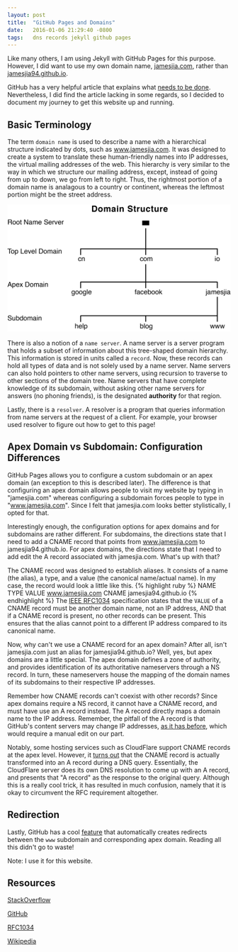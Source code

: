 ```yaml
---
layout: post
title:  "GitHub Pages and Domains"
date:   2016-01-06 21:29:40 -0800
tags:   dns records jekyll github pages
---
```

Like many others, I am using Jekyll with GitHub Pages for this purpose. However, I did want to use my own domain name, [jamesjia.com](http://jamesjia.com), rather than [jamesjia94.github.io](jamesjia94.github.io).

GitHub has a very helpful article that explains what [needs to be done][github-custom-domain]. Nevertheless, I did find the article lacking in some regards, so I decided to document my journey to get this website up and running.

## Basic Terminology
The term `domain name` is used to describe a name with a hierarchical structure indicated by dots, such as www.jamesjia.com. It was designed to create a system to translate these human-friendly names into IP addresses, the virtual mailing addresses of the web. This hierarchy is very similar to the way in which we structure our mailing address, except, instead of going from up to down, we go from left to right. Thus, the rightmost portion of a domain name is analagous to a country or continent, whereas the leftmost portion might be the street address.

<img src="/assets/domain_flowchart.png" alt="Domain Hierarchy Image"/>

There is also a notion of a `name server`. A name server is a server program that holds a subset of information about this tree-shaped domain hierarchy. This information is stored in units called a `record`. Now, these records can hold all types of data and is not solely used by a name server. Name servers can also hold pointers to other name servers, using recursion to traverse to other sections of the domain tree. Name servers that have complete knowledge of its subdomain, without asking other name servers for answers (no phoning friends), is the designated **authority** for that region.

Lastly, there is a `resolver`. A resolver is a program that queries information from name servers at the request of a client. For example, your browser used resolver to figure out how to get to this page!

## Apex Domain vs Subdomain: Configuration Differences
GitHub Pages allows you to configure a custom subdomain or an apex domain (an exception to this is described later). The difference is that configuring an apex domain allows people to visit my website by typing in "jamesjia.com" whereas configuring a subdomain forces people to type in "www.jamesjia.com". Since I felt that jamesjia.com looks better stylistically, I opted for that.

Interestingly enough, the configuration options for apex domains and for subdomains are rather different. For subdomains, the directions state that I need to add a CNAME record that points from www.jamesjia.com to jamesjia94.github.io. For apex domains, the directions state that I need to add edit the A record associated with jamesjia.com. What's up with that?

The CNAME record was designed to establish aliases. It consists of a name (the alias), a type, and a value (the canonical name/actual name). In my case, the record would look a little like this.
{% highlight ruby %}
NAME              TYPE   VALUE
www.jamesjia.com  CNAME  jamesjia94.github.io
{% endhighlight %}
The [IEEE RFC1034][rfc-1034] specification states that the `VALUE` of a CNAME record must be another domain name, not an IP address, AND that if a CNAME record is present, no other records can be present. This ensures that the alias cannot point to a different IP address compared to its canonical name.

Now, why can't we use a CNAME record for an apex domain? After all, isn't jamesjia.com just an alias for jamesjia94.github.io? Well, yes, but apex domains are a little special. The apex domain defines a zone of authority, and provides identification of its authoritative nameservers through a NS record. In turn, these nameservers house the mapping of the domain names of its subdomains to their respective IP addresses.

Remember how CNAME records can't coexist with other records? Since apex domains require a NS record, it cannot have a CNAME record, and must have use an A record instead. The A record directly maps a domain name to the IP address. Remember, the pitfall of the A record is that GitHub's content servers may change IP addresses, [as it has before][github-DNS-change], which would require a manual edit on our part.

Notably, some hosting services such as CloudFlare support CNAME records at the apex level. However, it [turns out][cloudflare-CNAME-flatten] that the CNAME record is actually transformed into an A record during a DNS query. Essentially, the CloudFlare server does its own DNS resolution to come up with an A record, and presents that "A record" as the response to the original query. Although this is a really cool trick, it has resulted in much confusion, namely that it is okay to circumvent the RFC requirement altogether.

## Redirection
Lastly, GitHub has a cool [feature][github-redirect] that automatically creates redirects between the `www` subdomain and corresponding apex domain. Reading all this didn't go to waste!

Note: I use it for this website. 

## Resources
[StackOverflow][so]

[GitHub][github-custom-domain]

[RFC1034][rfc-1034]

[Wikipedia][wiki]

[cloudflare-CNAME-flatten]: https://support.cloudflare.com/hc/en-us/articles/200169056-CNAME-Flattening-RFC-compliant-support-for-CNAME-at-the-root
[github-custom-domain]: https://help.github.com/articles/setting-up-a-custom-domain-with-github-pages/
[github-DNS-change]: https://github.com/blog/1715-faster-more-awesome-github-pages
[github-redirect]: https://help.github.com/articles/tips-for-configuring-an-a-record-with-your-dns-provider/#configuring-a-www-subdomain
[rfc-1034]: https://tools.ietf.org/html/rfc1034
[so]: http://serverfault.com/questions/613829/why-cant-a-cname-record-be-used-at-the-apex-aka-root-of-a-domain
[wiki]: https://en.wikipedia.org/wiki/Domain_Name_System
